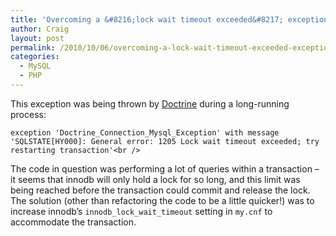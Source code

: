 ```yaml
---
title: 'Overcoming a &#8216;lock wait timeout exceeded&#8217; exception.'
author: Craig
layout: post
permalink: /2010/10/06/overcoming-a-lock-wait-timeout-exceeded-exception/
categories:
  - MySQL
  - PHP
---
```

This exception was being thrown by [Doctrine][1] during a long-running process:

` exception 'Doctrine_Connection_Mysql_Exception' with message 'SQLSTATE[HY000]: General error: 1205 Lock wait timeout exceeded; try restarting transaction'<br />
`

The code in question was performing a lot of queries within a transaction &#8211; it seems that innodb will only hold a lock for so long, and this limit was being reached before the transaction could commit and release the lock. The solution (other than refactoring the code to be a little quicker!) was to increase innodb&#8217;s `innodb_lock_wait_timeout` setting in `my.cnf` to accommodate the transaction.

 [1]: http://doctrine-project.org